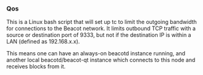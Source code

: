 ### Qos ###

This is a Linux bash script that will set up tc to limit the outgoing bandwidth for connections to the Beacot network. It limits outbound TCP traffic with a source or destination port of 9333, but not if the destination IP is within a LAN (defined as 192.168.x.x).

This means one can have an always-on beacotd instance running, and another local beacotd/beacot-qt instance which connects to this node and receives blocks from it.
